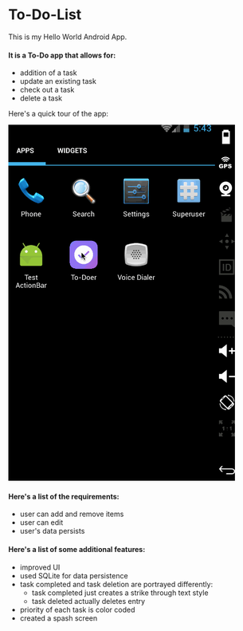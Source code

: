 # To-Do-List

This is my Hello World Android App. 

#### It is a To-Do app that allows for:
- addition of a task
- update an existing task
- check out a task
- delete a task

Here's a quick tour of the app: 

![alt tag](https://raw.githubusercontent.com/vcntlee/To-Do-List/master/todoer.gif)


#### Here's a list of the requirements:
- user can add and remove items
- user can edit
- user's data persists

#### Here's a list of some additional features:
- improved UI
- used SQLite for data persistence
- task completed and task deletion are portrayed differently:
    - task completed just creates a strike through text style
    - task deleted actually deletes entry
- priority of each task is color coded
- created a spash screen

